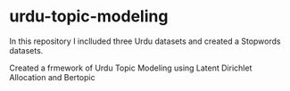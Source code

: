 # urdu-topic-modeling

In this repository I inclluded three Urdu datasets and created a Stopwords datasets.

Created a frmework of Urdu Topic Modeling using Latent Dirichlet Allocation and Bertopic

